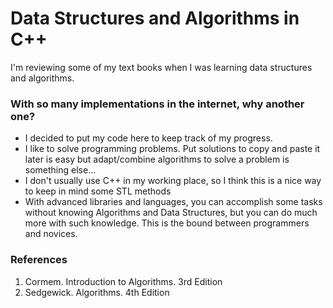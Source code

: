 Data Structures and Algorithms in C++
==============================

I'm reviewing some of my text books when I was learning data structures and algorithms.

### With so many implementations in the internet, why another one?

* I decided to put my code here to keep track of my progress.
* I like to solve programming problems. Put solutions to copy and paste it later
  is easy but adapt/combine algorithms to solve a problem is something else...
* I don't usually use C++ in my working place, so I think this is a nice way to keep in mind some STL methods
* With advanced libraries and languages, you can accomplish some tasks without knowing Algorithms and Data Structures, but you can do much more with such knowledge.
  This is the bound between programmers and novices.

### References

1. Cormem. Introduction to Algorithms. 3rd Edition
2. Sedgewick. Algorithms. 4th Edition
